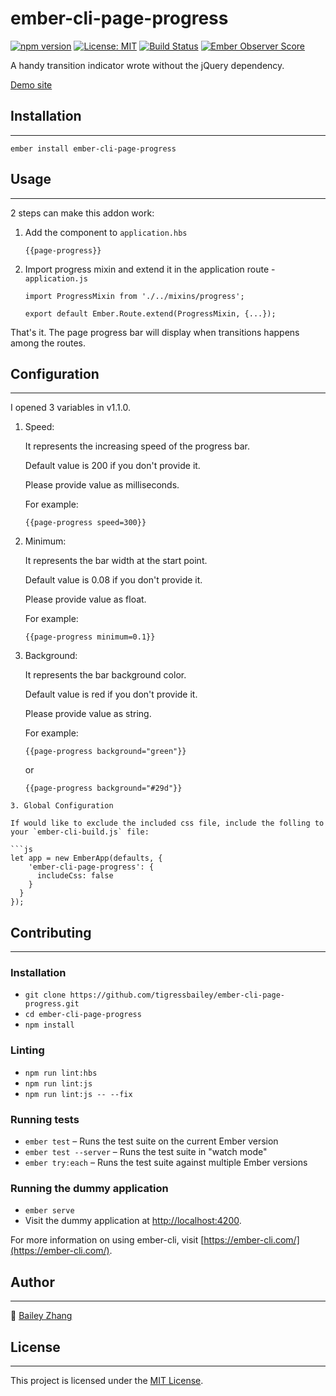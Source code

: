 ember-cli-page-progress
==============================================================================
[![npm version](https://badge.fury.io/js/ember-cli-page-progress.svg)](https://badge.fury.io/js/ember-cli-page-progress) [![License: MIT](https://img.shields.io/badge/License-MIT-yellow.svg)](https://opensource.org/licenses/MIT)
[![Build Status](https://travis-ci.com/tigressbailey/ember-cli-page-progress.svg?branch=master)](https://travis-ci.com/tigressbailey/ember-cli-page-progress)
[![Ember Observer Score](https://emberobserver.com/badges/ember-cli-page-progress.svg)](https://emberobserver.com/addons/ember-cli-page-progress)

A handy transition indicator wrote without the jQuery dependency.

[Demo site](https://tigressbailey.github.io/ember-cli-page-progress/)

## Installation
------------------------------------------------------------------------------

```
ember install ember-cli-page-progress
```


## Usage
------------------------------------------------------------------------------

2 steps can make this addon work:

1. Add the component to `application.hbs`
    ```
    {{page-progress}}
    ```

2. Import progress mixin and extend it in the application route - `application.js`

   ```
   import ProgressMixin from './../mixins/progress';

   export default Ember.Route.extend(ProgressMixin, {...});
   ```


That's it. The page progress bar will display when transitions happens among the routes.

## Configuration
------------------------------------------------------------------------------

I opened 3 variables in v1.1.0.

1. Speed:

   It represents the increasing speed of the progress bar.

   Default value is 200 if you don't provide it.

   Please provide value as milliseconds.

   For example:

   ```
   {{page-progress speed=300}}
   ```

2. Minimum:

   It represents the bar width at the start point.

   Default value is 0.08 if you don't provide it.

   Please provide value as float.

   For example:
   ```
   {{page-progress minimum=0.1}}
   ```

2. Background:

   It represents the bar background color.

   Default value is red if you don't provide it.

   Please provide value as string.

   For example:
   ```
   {{page-progress background="green"}}
   ```
   or
   ```
   {{page-progress background="#29d"}}
  ```
3. Global Configuration 
  
  If would like to exclude the included css file, include the folling to your `ember-cli-build.js` file: 

  ```js
  let app = new EmberApp(defaults, {
      'ember-cli-page-progress': {
        includeCss: false
      }
    }
  });
  ```

## Contributing
------------------------------------------------------------------------------

### Installation

* `git clone https://github.com/tigressbailey/ember-cli-page-progress.git`
* `cd ember-cli-page-progress`
* `npm install`

### Linting

* `npm run lint:hbs`
* `npm run lint:js`
* `npm run lint:js -- --fix`

### Running tests

* `ember test` – Runs the test suite on the current Ember version
* `ember test --server` – Runs the test suite in "watch mode"
* `ember try:each` – Runs the test suite against multiple Ember versions

### Running the dummy application

* `ember serve`
* Visit the dummy application at [http://localhost:4200](http://localhost:4200).

For more information on using ember-cli, visit [https://ember-cli.com/](https://ember-cli.com/).

## Author
------------------------------------------------------------------------------
:tiger: [Bailey Zhang](https://tigressbailey.github.io)

## License
------------------------------------------------------------------------------

This project is licensed under the [MIT License](LICENSE.md).

